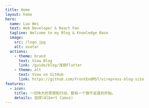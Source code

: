 ```yaml
---
title: Home
layout: home
hero:
  name: Luo Wei
  text: Web Developer & React Fan
  tagline: Welcome to my Blog & Knowledge Base
  image:
    src: /logo.jpg
    alt: avatar
  actions:
    - theme: brand
      text: View Blog
      link: /guide/blog/浅尝Flutter
    - theme: alt
      text: View on GitHub
      link: https://github.com/FrontEndMST/virepress-blog-site
features:
  - icon:
    title: 一切伟大的思想和行动，都有一个微不足道的开始。
    details: 加缪(Albert Camus)
---
```

